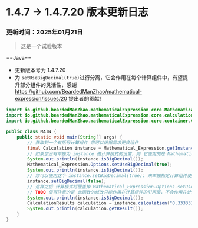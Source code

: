 # 1.4.7 -> 1.4.7.20 版本更新日志

### 更新时间：2025年01月21日

> 这是一个试验版本

==Java==

- 更新版本号为 1.4.7.20
- 为 `setUseBigDecimal(true)`进行分离，它会作用在每个计算组件中，有望提升部分组件的灵活性，感谢 https://github.com/BeardedManZhao/mathematical-expression/issues/20 提出者的贡献!

```java
import io.github.beardedManZhao.mathematicalExpression.core.Mathematical_Expression;
import io.github.beardedManZhao.mathematicalExpression.core.calculation.Calculation;
import io.github.beardedManZhao.mathematicalExpression.core.container.CalculationResults;

public class MAIN {
    public static void main(String[] args) {
        // 获取到一个有括号计算组件 您可以根据需求更换组件
        final Calculation instance = Mathematical_Expression.getInstance(Mathematical_Expression.bracketsCalculation2);
        // 如果您没有单独为 instance 做计算模式的设置，则 它使用的是 Mathematical_Expression.Options 的配置
        System.out.println(instance.isBigDecimal());
        Mathematical_Expression.Options.setUseBigDecimal(true);
        System.out.println(instance.isBigDecimal());
        // 您可以使用这个 instance.setBigDecimal(true); 来单独指定计算组件使用的计算模式
        instance.setBigDecimal(false);
        // 这样之后 计算模式将覆盖掉 Mathematical_Expression.Options.setUseBigDecimal(true); 不会受到约束 由计算组件单独管理
        // TODO 值得注意的是 此函数的修改只能作用在计算组件的引用层，不会作用在计算组件的单例子组件上（单例在内存中是唯一且只读的，这有利于性能和内存优化），因此 更推荐使用全局配置，全局配置可以有效的作用到更底层
        System.out.println(instance.isBigDecimal());
        CalculationResults calculation = instance.calculation("0.333333333333*3");
        System.out.println(calculation.getResult());
    }
}
```
